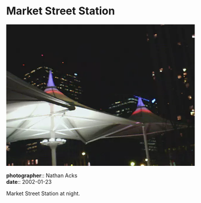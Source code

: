 # Market Street Station

![The 16th Street Mall bus terminal at Market Street Station](assets/2002-01-23-market-street-station.webp)

**photographer**:: Nathan Acks  
**date**:: 2002-01-23

Market Street Station at night.
